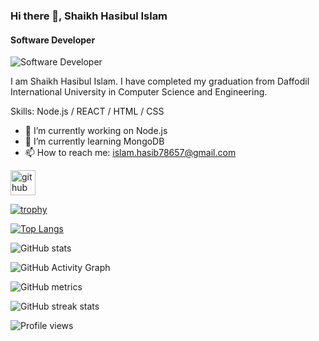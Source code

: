 ### Hi there 👋, Shaikh Hasibul Islam
#### Software Developer
![Software Developer](https://drive.google.com/file/d/1xdDxCjJAyRfylyKerY0xwuUIJI8PscZA/view?usp=share_link)

I am Shaikh Hasibul Islam. I have completed my graduation from Daffodil International University in Computer Science and Engineering.

Skills: Node.js / REACT / HTML / CSS

- 🔭 I’m currently working on Node.js 
- 🌱 I’m currently learning MongoDB 
- 📫 How to reach me:  islam.hasib78657@gmail.com 


[<img src='https://cdn.jsdelivr.net/npm/simple-icons@3.0.1/icons/github.svg' alt='github' height='40'>](https://github.com/Hasib78)  

[![trophy](https://github-profile-trophy.vercel.app/?username=Hasib78)](https://github.com/ryo-ma/github-profile-trophy)

[![Top Langs](https://github-readme-stats.vercel.app/api/top-langs/?username=Hasib78)](https://github.com/anuraghazra/github-readme-stats)

![GitHub stats](https://github-readme-stats.vercel.app/api?username=Hasib78&show_icons=true)  

![GitHub Activity Graph](https://activity-graph.herokuapp.com/graph?username=Hasib78)  

![GitHub metrics](https://metrics.lecoq.io/Hasib78)  

![GitHub streak stats](https://streak-stats.demolab.com/?user=Hasib78)  

![Profile views](https://gpvc.arturio.dev/Hasib78)  
